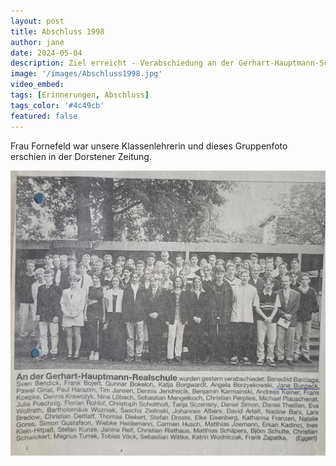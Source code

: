 ```yaml
---
layout: post
title: Abschluss 1998
author: jane
date: 2024-05-04
description: Ziel erreicht - Verabschiedung an der Gerhart-Hauptmann-Schule
image: '/images/Abschluss1998.jpg'
video_embed: 
tags: [Erinnerungen, Abschluss]
tags_color: '#4c49cb'
featured: false
---
```


Frau Fornefeld war unsere Klassenlehrerin und dieses Gruppenfoto erschien in der Dorstener Zeitung.

<img src="/images/abschluss1998artikel.jpg" loading="lazy" alt="Artikel">